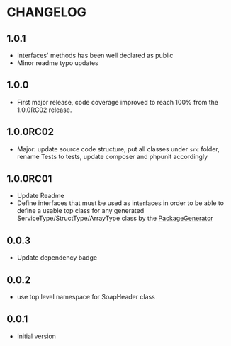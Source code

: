 # CHANGELOG

## 1.0.1
- Interfaces' methods has been well declared as public
- Minor readme typo updates

## 1.0.0
- First major release, code coverage improved to reach 100% from the 1.0.0RC02 release.

## 1.0.0RC02
- Major: update source code structure, put all classes under ```src``` folder, rename Tests to tests, update composer and phpunit accordingly

## 1.0.0RC01
- Update Readme
- Define interfaces that must be used as interfaces in order to be able to define a usable top class for any generated ServiceType/StructType/ArrayType class by the [PackageGenerator](https://github.com/WsdlToPhp/PackageGenerator)

## 0.0.3
- Update dependency badge

## 0.0.2
- use top level namespace for SoapHeader class

## 0.0.1
- Initial version